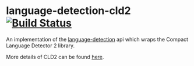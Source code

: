 # language-detection-cld2 [![Build Status](http://cafbuilder.hpswlabs.hp.com:8080/buildStatus/icon?job=language-detection-cld2)](http://cafbuilder.hpswlabs.hp.com:8080/job/language-detection-cld2)

An implementation of the [language-detection](https://github.hpe.com/caf/language-detection) api which wraps the Compact Language Detector 2 library.



More details of CLD2 can be found [here](https://github.com/CLD2Owners/cld2).
